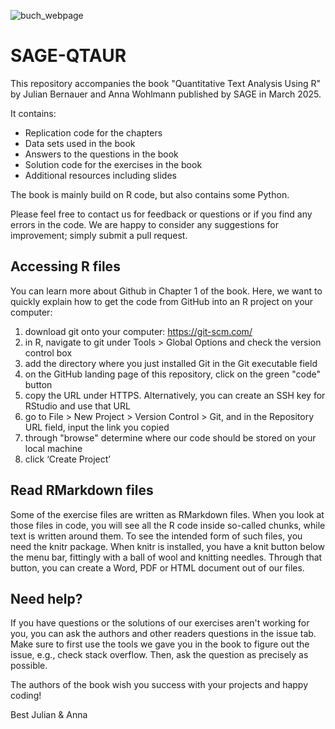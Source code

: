 
![buch_webpage](https://github.com/user-attachments/assets/5b36027d-0502-43f0-a6d2-1fd0735be94d)

# SAGE-QTAUR

This repository accompanies the book "Quantitative Text Analysis Using R" by Julian Bernauer and Anna Wohlmann published by SAGE in March 2025.

It contains: 

- Replication code for the chapters 
- Data sets used in the book 
- Answers to the questions in the book
- Solution code for the exercises in the book 
- Additional resources including slides 

The book is mainly build on R code, but also contains some Python. 

Please feel free to contact us for feedback or questions or if you find any errors in the code. We are happy to consider any suggestions for improvement; simply submit a pull request. 

##  Accessing R files 
You can learn more about Github in Chapter 1 of the book. Here, we want to quickly explain how to get the code from GitHub into an R project on your computer:
1) download git onto your computer: https://git-scm.com/
2) in R, navigate to git under Tools > Global Options and check the version control box
3) add the directory where you just installed Git in the Git executable field
4) on the GitHub landing page of this repository, click on the green "code" button
5) copy the URL under HTTPS. Alternatively, you can create an SSH key for RStudio and use that URL
6) go to File > New Project > Version Control > Git, and in the Repository URL field, input the link you copied
7) through "browse" determine where our code should be stored on your local machine
8) click ‘Create Project’

## Read RMarkdown files
Some of the exercise files are written as RMarkdown files. When you look at those files in code,
you will see all the R code inside so-called chunks, while text is written around them.
To see the intended form of such files, you need the knitr package. When knitr
is installed, you have a knit button below the menu bar, fittingly with a ball of wool
and knitting needles. Through that button, you can create a Word, PDF or HTML
document out of our files.

## Need help?
If you have questions or the solutions of our exercises aren't working for you, you can ask the authors and other readers questions in the issue tab.
Make sure to first use the tools we gave you in the book to figure out the issue, e.g., check stack overflow. Then, ask the question as precisely as possible.

The authors of the book wish you success with your projects and happy coding!

Best
Julian & Anna
